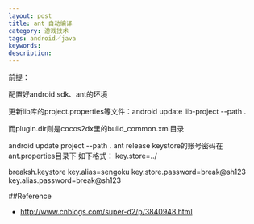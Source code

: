 ```yaml
---
layout: post
title: ant 自动编译
category: 游戏技术
tags: android／java
keywords: 
description: 
---
```


前提：

配置好android sdk、ant的环境

更新lib库的project.properties等文件：android update lib-project --path .

而plugin.dir则是cocos2dx里的build_common.xml目录

android update project --path . ant release keystore的账号密码在ant.properties目录下 如下格式： key.store=../

breaksh.keystore key.alias=sengoku key.store.password=break@sh123 key.alias.password=break@sh123


##Reference

* <http://www.cnblogs.com/super-d2/p/3840948.html>